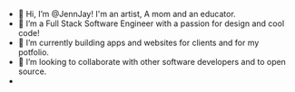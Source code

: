 - 👋 Hi, I’m @JennJay! I'm an artist, A mom and an educator.
- 👀 I’m a Full Stack Software Engineer with a passion for design and cool code!
- 🌱 I’m currently building apps and websites for clients and for my potfolio.
- 💞️ I’m looking to collaborate with other software developers and to open source.
- 


<!---
JennJay/JennJay is a ✨ special ✨ repository because its `README.md` (this file) appears on your GitHub profile.
You can click the Preview link to take a look at your changes.
--->

